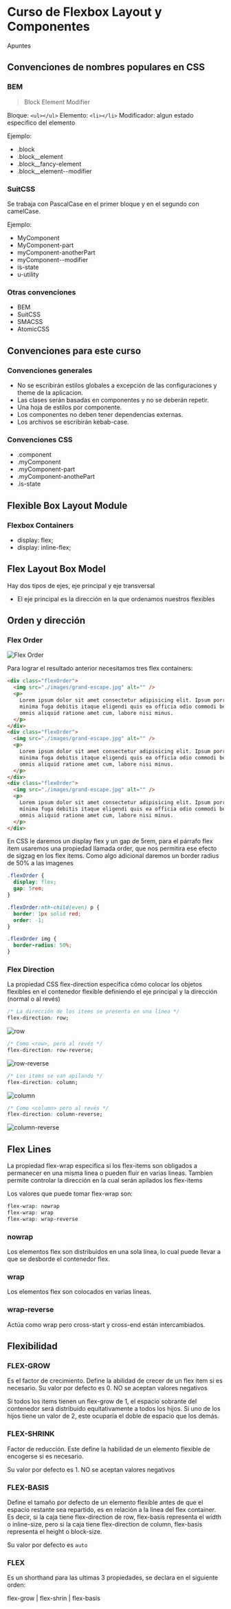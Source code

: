 # Curso de Flexbox Layout y Componentes

Apuntes

## Convenciones de nombres populares en CSS

### BEM

> Block Element Modifier

Bloque: `<ul></ul>`
Elemento: `<li></li>`
Modificador: algun estado especifico del elemento

Ejemplo:

- .block
- .block\_\_element
- .block\_\_fancy-element
- .block\_\_element--modifier

### SuitCSS

Se trabaja con PascalCase en el primer bloque y en el segundo con camelCase.

Ejemplo:

- MyComponent
- MyComponent-part
- myComponent-anotherPart
- myComponent--modifier
- is-state
- u-utility

### Otras convenciones

- BEM
- SuitCSS
- SMACSS
- AtomicCSS

## Convenciones para este curso

### Convenciones generales

- No se escribirán estilos globales a excepción de las configuraciones y theme de la aplicacion.
- Las clases serán basadas en componentes y no se deberán repetir.
- Una hoja de estilos por componente.
- Los componentes no deben tener dependencias externas.
- Los archivos se escribirán kebab-case.

### Convenciones CSS

- .component
- .myComponent
- .myComponent-part
- .myComponent-anothePart
- .is-state

## Flexible Box Layout Module

### Flexbox Containers

- display: flex;
- display: inline-flex;

## Flex Layout Box Model

Hay dos tipos de ejes, eje principal y eje transversal

- El eje principal es la dirección en la que ordenamos nuestros flexibles

## Orden y dirección

### Flex Order

![Flex Order](./img/flex-order.png)

Para lograr el resultado anterior necesitamos tres flex containers:

```html
<div class="flexOrder">
  <img src="./images/grand-escape.jpg" alt="" />
  <p>
    Lorem ipsum dolor sit amet consectetur adipisicing elit. Ipsum porro ducimus
    minima fuga debitis itaque eligendi quis ea officia odio commodi beatae
    omnis aliquid ratione amet cum, labore nisi minus.
  </p>
</div>
<div class="flexOrder">
  <img src="./images/grand-escape.jpg" alt="" />
  <p>
    Lorem ipsum dolor sit amet consectetur adipisicing elit. Ipsum porro ducimus
    minima fuga debitis itaque eligendi quis ea officia odio commodi beatae
    omnis aliquid ratione amet cum, labore nisi minus.
  </p>
</div>
<div class="flexOrder">
  <img src="./images/grand-escape.jpg" alt="" />
  <p>
    Lorem ipsum dolor sit amet consectetur adipisicing elit. Ipsum porro ducimus
    minima fuga debitis itaque eligendi quis ea officia odio commodi beatae
    omnis aliquid ratione amet cum, labore nisi minus.
  </p>
</div>
```

En CSS le daremos un display flex y un gap de 5rem, para el párrafo flex item usaremos una propiedad llamada order, que nos permitira ese efecto de sigzag en los flex items. Como algo adicional daremos un border radius de 50% a las imagenes

```css
.flexOrder {
  display: flex;
  gap: 5rem;
}

.flexOrder:nth-child(even) p {
  border: 1px solid red;
  order: -1;
}

.flexOrder img {
  border-radius: 50%;
}
```

### Flex Direction

La propiedad CSS flex-direction especifica cómo colocar los objetos flexibles en el contenedor flexible definiendo el eje principal y la dirección (normal o al revés)

```css
/* La dirección de los items se presenta en una línea */
flex-direction: row;
```

![row](./img/row.png)

```css
/* Como <row>, pero al revés */
flex-direction: row-reverse;
```

![row-reverse](./img/row-reverse.png)

```css
/* Los items se van apilando */
flex-direction: column;
```

![column](./img/col.png)

```css
/* Como <column> pero al revés */
flex-direction: column-reverse;
```

![column-reverse](./img/col-reverse.png)

## Flex Lines

La propiedad flex-wrap especifica si los flex-items son obligados a permanecer en una misma linea o pueden fluir en varias lineas. Tambien permite controlar la dirección en la cual serán apilados los flex-items

Los valores que puede tomar flex-wrap son:

```css
flex-wrap: nowrap
flex-wrap: wrap
flex-wrap: wrap-reverse
```

### nowrap

Los elementos flex son distribuidos en una sola línea, lo cual puede llevar a que se desborde el contenedor flex.

### wrap

Los elementos flex son colocados en varias líneas.

### wrap-reverse

Actúa como wrap pero cross-start y cross-end están intercambiados.

## Flexibilidad

### FLEX-GROW

Es el factor de crecimiento.
Define la abilidad de crecer de un flex item si es necesario.
Su valor por defecto es 0. NO se aceptan valores negativos

Si todos los items tienen un flex-grow de 1, el espacio sobrante del contenedor será distribuido equitativamente a todos los hijos. Si uno de los hijos tiene un valor de 2, este ocuparía el doble de espacio que los demás.

### FLEX-SHRINK

Factor de reducción.
Este define la habilidad de un elemento flexible de encogerse si es necesario.

Su valor por defecto es 1. NO se aceptan valores negativos

### FLEX-BASIS

Define el tamaño por defecto de un elemento flexible antes de que el espacio restante sea repartido, es en relación a la linea del flex container. Es decir, si la caja tiene flex-direction de row, flex-basis representa el width o inline-size, pero si la caja tiene flex-direction de column, flex-basis representa el height o block-size.

Su valor por defecto es `auto`

### FLEX

Es un shorthand para las ultimas 3 propiedades, se declara en el siguiente orden:

flex-grow | flex-shrin | flex-basis
